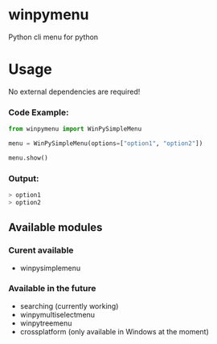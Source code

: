 # winpymenu
Python cli menu for python

# Usage
No external dependencies are required!
### Code Example:
```python
from winpymenu import WinPySimpleMenu

menu = WinPySimpleMenu(options=["option1", "option2"])

menu.show()
```

### Output:
```bash
> option1
> option2
```


## Available modules
### Curent available
* winpysimplemenu

### Available in the future
* searching (currently working)
* winpymultiselectmenu
* winpytreemenu
* crossplatform (only available in Windows at the moment)